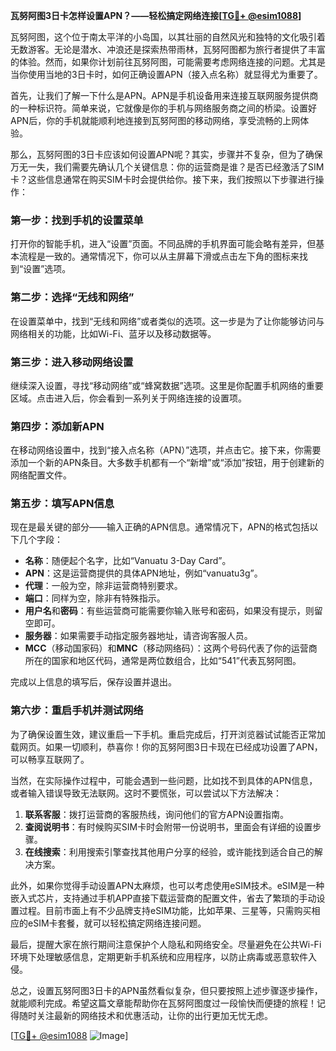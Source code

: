 **瓦努阿图3日卡怎样设置APN？——轻松搞定网络连接[[TG💪+ @esim1088](https://t.me/s/esim1088)]**

瓦努阿图，这个位于南太平洋的小岛国，以其壮丽的自然风光和独特的文化吸引着无数游客。无论是潜水、冲浪还是探索热带雨林，瓦努阿图都为旅行者提供了丰富的体验。然而，如果你计划前往瓦努阿图，可能需要考虑网络连接的问题。尤其是当你使用当地的3日卡时，如何正确设置APN（接入点名称）就显得尤为重要了。

首先，让我们了解一下什么是APN。APN是手机设备用来连接互联网服务提供商的一种标识符。简单来说，它就像是你的手机与网络服务商之间的桥梁。设置好APN后，你的手机就能顺利地连接到瓦努阿图的移动网络，享受流畅的上网体验。

那么，瓦努阿图的3日卡应该如何设置APN呢？其实，步骤并不复杂，但为了确保万无一失，我们需要先确认几个关键信息：你的运营商是谁？是否已经激活了SIM卡？这些信息通常在购买SIM卡时会提供给你。接下来，我们按照以下步骤进行操作：

### 第一步：找到手机的设置菜单

打开你的智能手机，进入“设置”页面。不同品牌的手机界面可能会略有差异，但基本流程是一致的。通常情况下，你可以从主屏幕下滑或点击左下角的图标来找到“设置”选项。

### 第二步：选择“无线和网络”

在设置菜单中，找到“无线和网络”或者类似的选项。这一步是为了让你能够访问与网络相关的功能，比如Wi-Fi、蓝牙以及移动数据等。

### 第三步：进入移动网络设置

继续深入设置，寻找“移动网络”或“蜂窝数据”选项。这里是你配置手机网络的重要区域。点击进入后，你会看到一系列关于网络连接的设置项。

### 第四步：添加新APN

在移动网络设置中，找到“接入点名称（APN）”选项，并点击它。接下来，你需要添加一个新的APN条目。大多数手机都有一个“新增”或“添加”按钮，用于创建新的网络配置文件。

### 第五步：填写APN信息

现在是最关键的部分——输入正确的APN信息。通常情况下，APN的格式包括以下几个字段：

- **名称**：随便起个名字，比如“Vanuatu 3-Day Card”。
- **APN**：这是运营商提供的具体APN地址，例如“vanuatu3g”。
- **代理**：一般为空，除非运营商特别要求。
- **端口**：同样为空，除非有特殊指示。
- **用户名**和**密码**：有些运营商可能需要你输入账号和密码，如果没有提示，则留空即可。
- **服务器**：如果需要手动指定服务器地址，请咨询客服人员。
- **MCC**（移动国家码）和**MNC**（移动网络码）：这两个号码代表了你的运营商所在的国家和地区代码，通常是两位数组合，比如“541”代表瓦努阿图。

完成以上信息的填写后，保存设置并退出。

### 第六步：重启手机并测试网络

为了确保设置生效，建议重启一下手机。重启完成后，打开浏览器试试能否正常加载网页。如果一切顺利，恭喜你！你的瓦努阿图3日卡现在已经成功设置了APN，可以畅享互联网了。

当然，在实际操作过程中，可能会遇到一些问题，比如找不到具体的APN信息，或者输入错误导致无法联网。这时不要慌张，可以尝试以下方法解决：

1. **联系客服**：拨打运营商的客服热线，询问他们的官方APN设置指南。
2. **查阅说明书**：有时候购买SIM卡时会附带一份说明书，里面会有详细的设置步骤。
3. **在线搜索**：利用搜索引擎查找其他用户分享的经验，或许能找到适合自己的解决方案。

此外，如果你觉得手动设置APN太麻烦，也可以考虑使用eSIM技术。eSIM是一种嵌入式芯片，支持通过手机APP直接下载运营商的配置文件，省去了繁琐的手动设置过程。目前市面上有不少品牌支持eSIM功能，比如苹果、三星等，只需购买相应的eSIM卡套餐，就可以轻松搞定网络连接问题。

最后，提醒大家在旅行期间注意保护个人隐私和网络安全。尽量避免在公共Wi-Fi环境下处理敏感信息，定期更新手机系统和应用程序，以防止病毒或恶意软件入侵。

总之，设置瓦努阿图3日卡的APN虽然看似复杂，但只要按照上述步骤逐步操作，就能顺利完成。希望这篇文章能帮助你在瓦努阿图度过一段愉快而便捷的旅程！记得随时关注最新的网络技术和优惠活动，让你的出行更加无忧无虑。

[[TG💪+ @esim1088](https://t.me/s/esim1088) ![Image](https://i.postimg.cc/4NQfJmqS/Snipaste-2025-05-13-00-14-12.png)]
